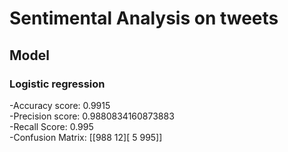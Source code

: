 # Sentimental Analysis on tweets

## Model


### Logistic regression  

-Accuracy score: 0.9915  
-Precision score: 0.9880834160873883  
-Recall Score: 0.995  
-Confusion Matrix: [[988  12][  5 995]]  